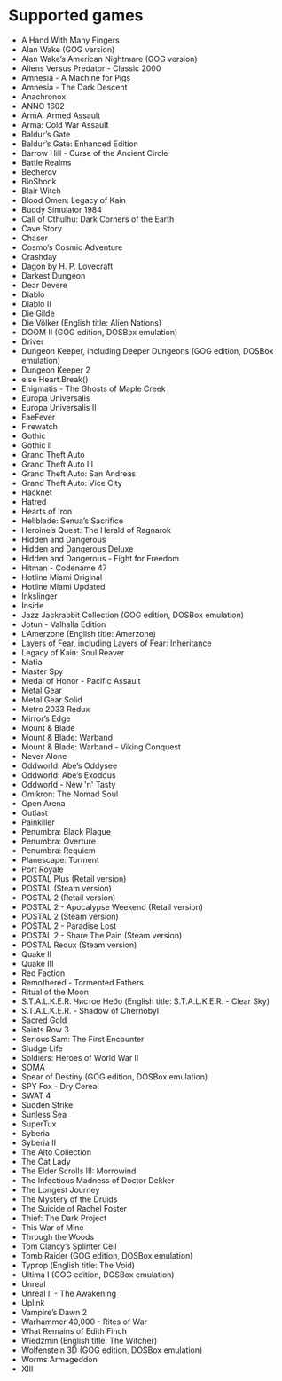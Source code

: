 Supported games
===============

- A Hand With Many Fingers
- Alan Wake (GOG version)
- Alan Wake’s American Nightmare (GOG version)
- Aliens Versus Predator - Classic 2000
- Amnesia - A Machine for Pigs
- Amnesia - The Dark Descent
- Anachronox
- ANNO 1602
- ArmA: Armed Assault
- Arma: Cold War Assault
- Baldur’s Gate
- Baldur’s Gate: Enhanced Edition
- Barrow Hill - Curse of the Ancient Circle
- Battle Realms
- Becherov
- BioShock
- Blair Witch
- Blood Omen: Legacy of Kain
- Buddy Simulator 1984
- Call of Cthulhu: Dark Corners of the Earth
- Cave Story
- Chaser
- Cosmo’s Cosmic Adventure
- Crashday
- Dagon by H. P. Lovecraft
- Darkest Dungeon
- Dear Devere
- Diablo
- Diablo II
- Die Gilde
- Die Völker (English title: Alien Nations)
- DOOM II (GOG edition, DOSBox emulation)
- Driver
- Dungeon Keeper, including Deeper Dungeons (GOG edition, DOSBox emulation)
- Dungeon Keeper 2
- else Heart.Break()
- Enigmatis - The Ghosts of Maple Creek
- Europa Universalis
- Europa Universalis II
- FaeFever
- Firewatch
- Gothic
- Gothic II
- Grand Theft Auto
- Grand Theft Auto III
- Grand Theft Auto: San Andreas
- Grand Theft Auto: Vice City
- Hacknet
- Hatred
- Hearts of Iron
- Hellblade: Senua’s Sacrifice
- Heroine’s Quest: The Herald of Ragnarok
- Hidden and Dangerous
- Hidden and Dangerous Deluxe
- Hidden and Dangerous - Fight for Freedom
- Hitman - Codename 47
- Hotline Miami Original
- Hotline Miami Updated
- Inkslinger
- Inside
- Jazz Jackrabbit Collection (GOG edition, DOSBox emulation)
- Jotun - Valhalla Edition
- L’Amerzone (English title: Amerzone)
- Layers of Fear, including Layers of Fear: Inheritance
- Legacy of Kain: Soul Reaver
- Mafia
- Master Spy
- Medal of Honor - Pacific Assault
- Metal Gear
- Metal Gear Solid
- Metro 2033 Redux
- Mirror’s Edge
- Mount & Blade
- Mount & Blade: Warband
- Mount & Blade: Warband - Viking Conquest
- Never Alone
- Oddworld: Abe’s Oddysee
- Oddworld: Abe’s Exoddus
- Oddworld - New 'n' Tasty
- Omikron: The Nomad Soul
- Open Arena
- Outlast
- Painkiller
- Penumbra: Black Plague
- Penumbra: Overture
- Penumbra: Requiem
- Planescape: Torment
- Port Royale
- POSTAL Plus (Retail version)
- POSTAL (Steam version)
- POSTAL 2 (Retail version)
- POSTAL 2 - Apocalypse Weekend (Retail version)
- POSTAL 2 (Steam version)
- POSTAL 2 - Paradise Lost
- POSTAL 2 - Share The Pain (Steam version)
- POSTAL Redux (Steam version)
- Quake II
- Quake III
- Red Faction
- Remothered - Tormented Fathers
- Ritual of the Moon
- S.T.A.L.K.E.R. Чистое Небо (English title: S.T.A.L.K.E.R. - Clear Sky)
- S.T.A.L.K.E.R. - Shadow of Chernobyl
- Sacred Gold
- Saints Row 3
- Serious Sam: The First Encounter
- Sludge Life
- Soldiers: Heroes of World War II
- SOMA
- Spear of Destiny (GOG edition, DOSBox emulation)
- SPY Fox - Dry Cereal
- SWAT 4
- Sudden Strike
- Sunless Sea
- SuperTux
- Syberia
- Syberia II
- The Alto Collection
- The Cat Lady
- The Elder Scrolls III: Morrowind
- The Infectious Madness of Doctor Dekker
- The Longest Journey
- The Mystery of the Druids
- The Suicide of Rachel Foster
- Thief: The Dark Project
- This War of Mine
- Through the Woods
- Tom Clancy’s Splinter Cell
- Tomb Raider (GOG edition, DOSBox emulation)
- Тургор (English title: The Void)
- Ultima I (GOG edition, DOSBox emulation)
- Unreal
- Unreal II - The Awakening
- Uplink
- Vampire’s Dawn 2
- Warhammer 40,000 - Rites of War
- What Remains of Edith Finch
- Wiedźmin (English title: The Witcher)
- Wolfenstein 3D (GOG edition, DOSBox emulation)
- Worms Armageddon
- XIII
